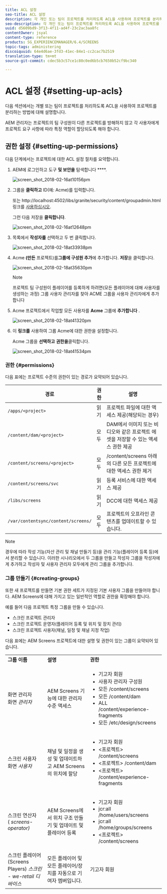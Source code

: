 ```yaml
---
title: ACL 설정
seo-title: ACL 설정
description: 각 개인 또는 팀이 프로젝트를 처리하도록 ACL을 사용하여 프로젝트를 분리하는 방법을 살펴보려면 이 페이지를 따르십시오.
seo-description: 각 개인 또는 팀이 프로젝트를 처리하도록 ACL을 사용하여 프로젝트를 분리하는 방법을 살펴보려면 이 페이지를 따르십시오.
uuid: d5609bd9-3f13-4f11-ad4f-23c2ac3aa8fc
contentOwner: jsyal
content-type: reference
products: SG_EXPERIENCEMANAGER/6.4/SCREENS
topic-tags: administering
discoiquuid: 64e4d6ae-3fd3-41ec-84e1-cc2cac7b2519
translation-type: tm+mt
source-git-commit: cdec5b3c57ce1c80c0ed6b5cb7650b52cf9bc340

---
```



# ACL 설정 {#setting-up-acls}

다음 섹션에서는 개별 또는 팀이 프로젝트를 처리하도록 ACL을 사용하여 프로젝트를 분리하는 방법에 대해 설명합니다.

AEM 관리자는 프로젝트의 팀 구성원이 다른 프로젝트를 방해하지 않고 각 사용자에게 프로젝트 요구 사항에 따라 특정 역할이 할당되도록 해야 합니다.

## 권한 설정 {#setting-up-permissions}

다음 단계에서는 프로젝트에 대한 ACL 설정 절차를 요약합니다.

1. AEM에 로그인하고 도구 **및 보안을** 탐색합니다 ****.

   ![screen_shot_2018-02-16at10156pm](assets/screen_shot_2018-02-16at10156pm.png)

1. 그룹을 **클릭하고** ID(예: Acme)를 입력합니다.

   또는 http://localhost:4502/libs/granite/security/content/groupadmin.html 링크를 [사용하십시오](http://localhost:4502/libs/granite/security/content/groupadmin.html).

   그런 다음 저장을 **클릭합니다**.

   ![screen_shot_2018-02-16at12648pm](assets/screen_shot_2018-02-16at12648pm.png)

1. 목록에서 **작성자를** 선택하고 두 번 클릭합니다.

   ![screen_shot_2018-02-18at33938pm](assets/screen_shot_2018-02-18at33938pm.png)

1. Acme **(만든** 프로젝트)를**그룹에 구성원 추가**에 추가합니다. **저장**&#x200B;을 클릭합니다.

   ![screen_shot_2018-02-18at35630pm](assets/screen_shot_2018-02-18at35630pm.png)

   >[!NOTE]
   >
   >프로젝트 팀 구성원이 플레이어를 등록하게 하려면(모든 플레이어에 대해 사용자를 생성하는 과정) 그룹 사용자 관리자를 찾아 ACME 그룹을 사용자 관리자에게 추가합니다

1. Acme 프로젝트에서 작업할 모든 사용자를 **Acme** 그룹에 **추가합니다** .

   ![screen_shot_2018-02-18at41320pm](assets/screen_shot_2018-02-18at41320pm.png)

1. 이 **링크를** 사용하여 그룹 Acme에 [](http://localhost:4502/useradmin)대한 권한을 설정합니다.

   Acme 그룹을 **선택하고** **권한을**&#x200B;클릭합니다.

   ![screen_shot_2018-02-18at41534pm](assets/screen_shot_2018-02-18at41534pm.png)

### 권한 {#permissions}

다음 표에는 프로젝트 수준의 권한이 있는 경로가 요약되어 있습니다.

| **경로** | **권한** | **설명** |
|---|---|---|
| `/apps/<project>` | 읽기 | 프로젝트 파일에 대한 액세스 제공(해당되는 경우) |
| `/content/dam/<project>` | 모두 | DAM에서 이미지 또는 비디오와 같은 프로젝트 에셋을 저장할 수 있는 액세스 권한 제공 |
| `/content/screens/<project>` | 모두 | /content/screens 아래의 다른 모든 프로젝트에 대한 액세스 권한 제거 |
| `/content/screens/svc` | 읽기 | 등록 서비스에 대한 액세스 제공 |
| `/libs/screens` | 읽기 | DCC에 대한 액세스 제공 |
| `/var/contentsync/content/screens/` | 모두 | 프로젝트의 오프라인 콘텐츠를 업데이트할 수 있습니다. |

>[!NOTE]
>
>경우에 따라 작성 기능(자산 관리 및 채널 만들기 등)을 관리 기능(플레이어 등록 등)에서 분리할 수 있습니다. 이러한 시나리오에서 두 그룹을 만들고 작성자 그룹을 작성자에게 추가하고 작성자 및 사용자 관리자 모두에게 관리 그룹을 추가합니다.

### 그룹 만들기 {#creating-groups}

또한 새 프로젝트를 만들면 기본 권한 세트가 지정된 기본 사용자 그룹을 만들어야 합니다. AEM Screens에 대해 가지고 있는 일반적인 역할로 권한을 확장해야 합니다.

예를 들어 다음 프로젝트 특정 그룹을 만들 수 있습니다.

* 스크린 프로젝트 관리자
* 스크린 프로젝트 운영자(플레이어 등록 및 위치 및 장치 관리)
* 스크린 프로젝트 사용자(채널, 일정 및 채널 지정 작업)

다음 표에는 AEM Screens 프로젝트에 대한 설명 및 권한이 있는 그룹이 요약되어 있습니다.

<table> 
 <tbody>
  <tr>
   <td><strong>그룹 이름</strong></td> 
   <td><strong>설명</strong></td> 
   <td><strong>권한</strong></td> 
  </tr>
  <tr>
   <td>화면 관리자<br /> 화면 <em>관리자</em></td> 
   <td>AEM Screens 기능에 대한 관리자 수준 액세스</td> 
   <td>
    <ul> 
     <li>기고자 회원</li> 
     <li>사용자 관리자 구성원</li> 
     <li>모든 /content/screens</li> 
     <li>모든 /content/dam</li> 
     <li>ALL /content/experience-fragments</li> 
     <li>모든 /etc/design/screens</li> 
    </ul> </td> 
  </tr>
  <tr>
   <td>스크린 사용자<br /> 화면 <em>사용자</em></td> 
   <td>채널 및 일정을 생성 및 업데이트하고 AEM Screens의 위치에 할당</td> 
   <td>
    <ul> 
     <li>기고자 회원</li> 
     <li>&lt;프로젝트&gt; /content/screens</li> 
     <li>&lt;프로젝트&gt; /content/dam</li> 
     <li>&lt;프로젝트&gt; /content/experience-fragments</li> 
    </ul> </td> 
  </tr>
  <tr>
   <td>스크린 연산자<br /> ( <em>screens-operator)</em></td> 
   <td>AEM Screens에서 위치 구조 만들기 및 업데이트 및 플레이어 등록</td> 
   <td>
    <ul> 
     <li>기고자 회원</li> 
     <li>jcr:all /home/users/screens</li> 
     <li>jcr:all /home/groups/screens</li> 
     <li>&lt;프로젝트&gt; /content/screens</li> 
    </ul> </td> 
  </tr>
  <tr>
   <td>스크린 플레이어<br /> (Screens Players) <em>스크린 - we-retail 디바이스</em></td> 
   <td>모든 플레이어 및 모든 플레이어/장치를 자동으로 기여자 멤버입니다.</td> 
   <td><p> 기고자 회원</p> </td> 
  </tr>
 </tbody>
</table>

